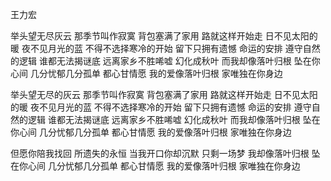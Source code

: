 王力宏

举头望无尽灰云
那季节叫作寂寞
背包塞满了家用
路就这样开始走
日不见太阳的暖
夜不见月光的蓝
不得不选择寒冷的开始
留下只拥有遗憾
命运的安排
遵守自然的逻辑
谁都无法揭谜底
远离家乡不胜唏嘘
幻化成秋叶
而我却像落叶归根
坠在你心间
几分忧郁几分孤单
都心甘情愿
我的爱像落叶归根
家唯独在你身边

举头望无尽的灰云
那季节叫作寂寞
背包塞满了家用
路就这样开始走
日不见太阳的暖
夜不见月光的蓝
不得不选择寒冷的开始
留下只拥有遗憾
命运的安排
遵守自然的逻辑
谁都无法揭谜底
远离家乡不胜唏嘘
幻化成秋叶
而我却像落叶归根
坠在你心间
几分忧郁几分孤单
都心甘情愿
我的爱像落叶归根
家唯独在你身边

但愿你陪我找回
所遗失的永恒
当我开口你却沉默
只剩一场梦
我却像落叶归根
坠在你心间
几分忧郁几分孤单
都心甘情愿
我的爱像落叶归根
家唯独在你身边
